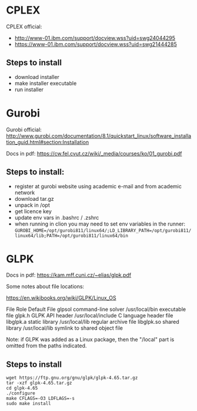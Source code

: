 # CPLEX
CPLEX official: 
- http://www-01.ibm.com/support/docview.wss?uid=swg24044295
- https://www-01.ibm.com/support/docview.wss?uid=swg21444285

## Steps to install
- download installer
- make installer executable
- run installer

# Gurobi
Gurobi official: http://www.gurobi.com/documentation/8.1/quickstart_linux/software_installation_guid.html#section:Installation

Docs in pdf: https://cw.fel.cvut.cz/wiki/_media/courses/ko/01_gurobi.pdf


## Steps to install:
- register at gurobi website using academic e-mail and from academic network
- download tar.gz
- unpack in /opt
- get licence key
- update env vars in .bashrc / .zshrc
- when running in clion you may need to set env variables in the runner:
  `GUROBI_HOME=/opt/gurobi811/linux64/;LD_LIBRARY_PATH=/opt/gurobi811/linux64/lib;PATH=/opt/gurobi811/linux64/bin`
  

# GLPK

Docs in pdf: https://kam.mff.cuni.cz/~elias/glpk.pdf

Some notes about file locations:

https://en.wikibooks.org/wiki/GLPK/Linux_OS

File	Role	Default	File
glpsol	command-line solver	/usr/local/bin	executable file
glpk.h	GLPK API header	/usr/local/include	C language header file
libglpk.a	static library	/usr/local/lib	regular archive file
libglpk.so	shared library	/usr/local/lib	symlink to shared object file

Note: if GLPK was added as a Linux package, then the "/local" part is omitted from the paths indicated.

## Steps to install

    wget https://ftp.gnu.org/gnu/glpk/glpk-4.65.tar.gz
    tar -xzf glpk-4.65.tar.gz
    cd glpk-4.65
    ./configure
    make CFLAGS=-O3 LDFLAGS=-s
    sudo make install

